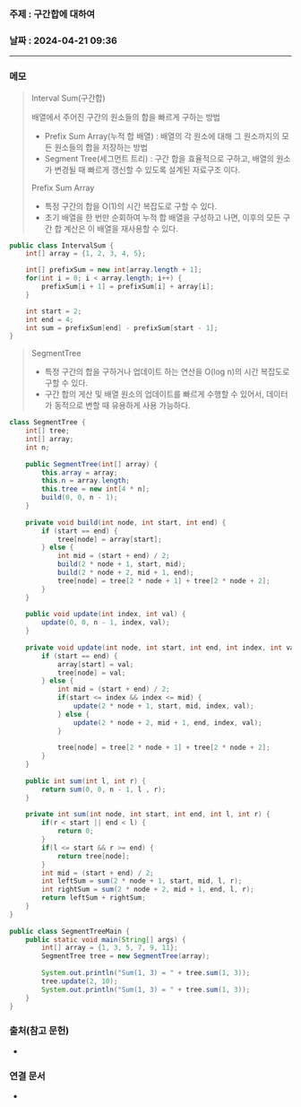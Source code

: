 ### 주제 : 구간합에 대하여

### 날짜 : 2024-04-21 09:36
----
### 메모
> Interval Sum(구간합)
> 
> 배열에서 주어진 구간의 원소들의 합을 빠르게 구하는 방법
> 	- Prefix Sum Array(누적 합 배열) : 배열의 각 원소에 대해 그 원소까지의 모든 원소들의 합을 저장하는 방법
> 	- Segment Tree(세그먼트 트리) : 구간 합을 효율적으로 구하고, 배열의 원소가 변경될 때 빠르게 갱신할 수 있도록 설계된 자료구조 이다.
> 
> Prefix Sum Array
> 	- 특정 구간의 합을 O(1)의 시간 복잡도로 구할 수 있다.
> 	- 초기 배열을 한 번만 순회하여 누적 합 배열을 구성하고 나면, 이후의 모든 구간 합 계산은 이 배열을 재사용할 수 있다.
```java
public class IntervalSum {
	int[] array = {1, 2, 3, 4, 5};

	int[] prefixSum = new int[array.length + 1];
	for(int i = 0; i < array.length; i++) {
		prefixSum[i + 1] = prefixSum[i] + array[i];
	}

	int start = 2;
	int end = 4;
	int sum = prefixSum[end] - prefixSum[start - 1];
}
```
> SegmentTree
> 	- 특정 구간의 합을 구하거나 업데이트 하는 연산을 O(log n)의 시간 복잡도로 구할 수 있다.
> 	- 구간 합의 게산 및 배열 원소의 업데이트를 빠르게 수행할 수 있어서, 데이터가 동적으로 변할 때 유용하게 사용 가능하다.
```java
class SegmentTree {  
    int[] tree;  
    int[] array;  
    int n;  
  
    public SegmentTree(int[] array) {  
        this.array = array;  
        this.n = array.length;  
        this.tree = new int[4 * n];  
        build(0, 0, n - 1);  
    }  
  
    private void build(int node, int start, int end) {  
        if (start == end) {  
            tree[node] = array[start];  
        } else {  
            int mid = (start + end) / 2;  
            build(2 * node + 1, start, mid);  
            build(2 * node + 2, mid + 1, end);  
            tree[node] = tree[2 * node + 1] + tree[2 * node + 2];  
        }
    }  
  
    public void update(int index, int val) {  
        update(0, 0, n - 1, index, val);  
    }  
  
    private void update(int node, int start, int end, int index, int val) {  
        if (start == end) {  
            array[start] = val;  
            tree[node] = val;  
        } else {  
            int mid = (start + end) / 2;  
            if(start <= index && index <= mid) {  
                update(2 * node + 1, start, mid, index, val);  
            } else {  
                update(2 * node + 2, mid + 1, end, index, val);  
            }  
  
            tree[node] = tree[2 * node + 1] + tree[2 * node + 2];  
        }
    }  
  
    public int sum(int l, int r) {  
        return sum(0, 0, n - 1, l , r);  
    }  
  
    private int sum(int node, int start, int end, int l, int r) {  
        if(r < start || end < l) {  
            return 0;  
        }       
        if(l <= start && r >= end) {  
            return tree[node];  
        }  
        int mid = (start + end) / 2;  
        int leftSum = sum(2 * node + 1, start, mid, l, r);  
        int rightSum = sum(2 * node + 2, mid + 1, end, l, r);  
        return leftSum + rightSum;  
    }  
}  
  
public class SegmentTreeMain {  
    public static void main(String[] args) {  
        int[] array = {1, 3, 5, 7, 9, 11};  
        SegmentTree tree = new SegmentTree(array);  
  
        System.out.println("Sum(1, 3) = " + tree.sum(1, 3));  
        tree.update(2, 10);  
        System.out.println("Sum(1, 3) = " + tree.sum(1, 3));  
    }  
}
```
 
### 출처(참고 문헌)
-

### 연결 문서
-

